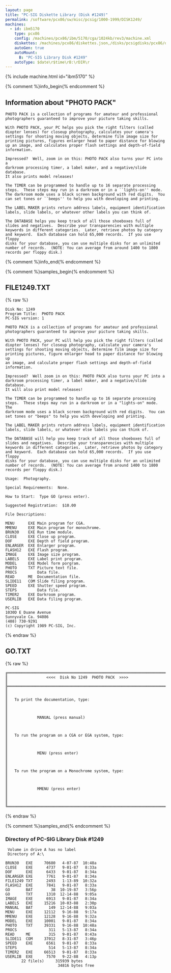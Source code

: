 ```yaml
---
layout: page
title: "PC-SIG Diskette Library (Disk #1249)"
permalink: /software/pcx86/sw/misc/pcsig/1000-1999/DISK1249/
machines:
  - id: ibm5170
    type: pcx86
    config: /machines/pcx86/ibm/5170/cga/1024kb/rev3/machine.xml
    diskettes: /machines/pcx86/diskettes.json,/disks/pcsigdisks/pcx86/diskettes.json
    autoGen: true
    autoMount:
      B: "PC-SIG Library Disk #1249"
    autoType: $date\r$time\rB:\rDIR\r
---
```


{% include machine.html id="ibm5170" %}

{% comment %}info_begin{% endcomment %}

## Information about "PHOTO PACK"

    PHOTO PACK is a collection of programs for amateur and professional
    photographers guaranteed to improve your picture taking skills.
    
    With PHOTO PACK, your PC helps you pick the right filters (called
    diopter lenses) for closeup photography, calculates your camera's
    settings for shooting moving objects, determine film image size for
    printing pictures, figures enlarger head to paper distance for blowing
    up an image, and calculates proper flash settings and depth-of-field
    information.
    
    Impressed?  Well, zoom in on this: PHOTO PACK also turns your PC into a
    darkroom processing timer, a label maker, and a negative/slide database.
    It also prints model releases!
    
    The TIMER can be programmed to handle up to 16 separate processing
    steps.  These steps may run in a darkroom or in a ``lights-on'' mode.
    The darkroom mode uses a black screen background with red digits.  You
    can set tones or ``beeps'' to help you with developing and printing.
    
    The LABEL MAKER prints return address labels, equipment identification
    labels, slide labels, or whatever other labels you can think of.
    
    The DATABASE helps you keep track of all those shoeboxes full of
    slides and negatives.  Describe your transparencies with multiple
    keywords in different categories.  Later, retrieve photos by category
    and keyword.  Each database can hold 65,000 records.  If you use floppy
    disks for your database, you can use multiple disks for an unlimited
    number of records.  (NOTE: You can average from around 1400 to 1800
    records per floppy disk.)
{% comment %}info_end{% endcomment %}

{% comment %}samples_begin{% endcomment %}

## FILE1249.TXT

{% raw %}
```
Disk No: 1249
Program Title:  PHOTO PACK
PC-SIG version: 1

PHOTO PACK is a collection of programs for amateur and professional
photographers guaranteed to improve your picture taking skills.

With PHOTO PACK, your PC will help you pick the right filters (called
diopter lenses) for closeup photography, calculate your camera's
settings for shooting moving objects, determine film image size for
printing pictures, figure enlarger head to paper distance for blowing up
an image, and calculate proper flash settings and depth-of-field
information.

Impressed?  Well zoom in on this: PHOTO PACK also turns your PC into a
darkroom processing timer, a label maker, and a negative/slide database.
It will also print model releases!

The TIMER can be programmed to handle up to 16 separate processing
steps.  These steps may run in a darkroom or in a "lights-on" mode.  The
darkroom mode uses a black screen background with red digits.  You can
set tones or "beeps" to help you with developing and printing.

The LABEL MAKER prints return address labels, equipment identification
labels, slide labels, or whatever else labels you can think of.

The DATABASE will help you keep track of all those shoeboxes full of
slides and negatives.  Describe your transparencies with multiple
keywords in different categories.  Later, retrieve photos by category
and keyword.  Each database can hold 65,000 records.  If you use floppy
disks for your database, you can use multiple disks for an unlimited
number of records.  (NOTE: You can average from around 1400 to 1800
records per floppy disk.)

Usage:  Photography.

Special Requirements:  None.

How to Start:  Type GO (press enter).

Suggested Registration:  $10.00

File Descriptions:

MENU      EXE Main program for CGA.
MMENU     EXE Main program for monochrome.
BRUN30    EXE Run time module.
CLOSE     EXE Close up program.
DOF       EXE Depth of field program.
ENLARGER  EXE Enlarger program.
FLASH12   EXE Flash program.
IMAGE     EXE Image size program.
LABELS    EXE Label print program.
MODEL     EXE Model form porgram.
PHOTO     TXT Picture text file.
PROCS         Data file.
READ      ME  Documentation file.
SLIDE11   COM Slide filing program.
SPEED     EXE Shutter speed program.
STEPS         Data file.
TIMER2    EXE Darkroom program.
USERLIB   EXE Data filing program.

PC-SIG
1030D E Duane Avenue
Sunnyvale Ca. 94086
(408) 730-9291
(c) Copyright 1989 PC-SIG, Inc.

```
{% endraw %}

## GO.TXT

{% raw %}
```
╔═════════════════════════════════════════════════════════════════════════╗
║                 <<<<  Disk No 1249  PHOTO PACK  >>>>                    ║
╠═════════════════════════════════════════════════════════════════════════╣
║                                                                         ║
║   To print the documentation, type:                                     ║
║                                                                         ║
║             MANUAL (press manual)                                       ║
║                                                                         ║
║   To run the program on a CGA or EGA system, type:                      ║
║                                                                         ║
║             MENU (press enter)                                          ║
║                                                                         ║
║   To run the program on a Monochrome system, type:                      ║
║                                                                         ║
║             MMENU (press enter)                                         ║
║                                                                         ║
╚═════════════════════════════════════════════════════════════════════════╝
```
{% endraw %}

{% comment %}samples_end{% endcomment %}

### Directory of PC-SIG Library Disk #1249

     Volume in drive A has no label
     Directory of A:\

    BRUN30   EXE     70680   4-07-87  10:48a
    CLOSE    EXE      4737   9-01-87   8:33a
    DOF      EXE      6433   9-01-87   8:34a
    ENLARGER EXE      7761   9-01-87   8:34a
    FILE1249 TXT      2493   1-13-89  10:32a
    FLASH12  EXE      7841   9-01-87   8:33a
    GO       BAT        38  10-19-87   3:56p
    GO       TXT      1310  12-14-88   9:05a
    IMAGE    EXE      6913   9-01-87   8:34a
    LABELS   EXE     15216  10-03-88   2:30p
    MANUAL   BAT       149  12-14-88   9:03a
    MENU     EXE     12112   9-16-88   9:17a
    MMENU    EXE     12128   9-16-88   9:32a
    MODEL    EXE     10001   9-01-87   8:34a
    PHOTO    TXT     39331   9-16-88  10:48a
    PROCS              311   5-13-87   8:34a
    READ     ME        315   9-01-87   8:43a
    SLIDE11  COM     37012   8-31-87   3:46p
    SPEED    EXE      6561   9-01-87   8:33a
    STEPS              514   5-13-87   8:34a
    TIMER2   EXE     66513   9-01-87   8:33a
    USERLIB  EXE      7570   9-22-88   4:13p
           22 file(s)     315939 bytes
                           34816 bytes free
